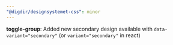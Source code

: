 ```yaml
---
"@digdir/designsystemet-css": minor
---
```


**toggle-group**: Added new secondary design available with `data-variant="secondary"` (or `variant="secondary"` in react)
